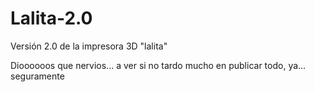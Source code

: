 # Lalita-2.0

Versión 2.0 de la impresora 3D "lalita"


Dioooooos que nervios... a ver si no tardo mucho en publicar todo, ya... seguramente
